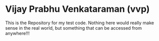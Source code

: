 # Vijay Prabhu Venkataraman (vvp)
This is the Repository for my test code.
Nothing here would really make sense in the real world, but something that can be accessed from anywhere!!!
